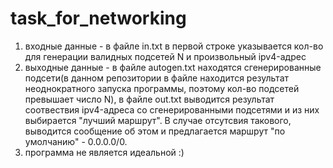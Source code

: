 # task_for_networking
1. входные данные - в файле in.txt в первой строке указывается кол-во для генерации валидных подсетей N и произвольный ipv4-адрес
2. выходные данные - в файле autogen.txt находятся сгенерированные подсети(в данном репозитории в файле находится результат неоднократного запуска программы,
поэтому кол-во подсетей превышает число N), в файле out.txt выводится результат соотвествия ipv4-адреса со сгенерированными подсетями и из них выбирается "лучший маршрут".
В случае отсутсвия такового, выводится сообщение об этом и предлагается маршрут "по умолчанию" - 0.0.0.0/0.
3. программа не является идеальной :)
